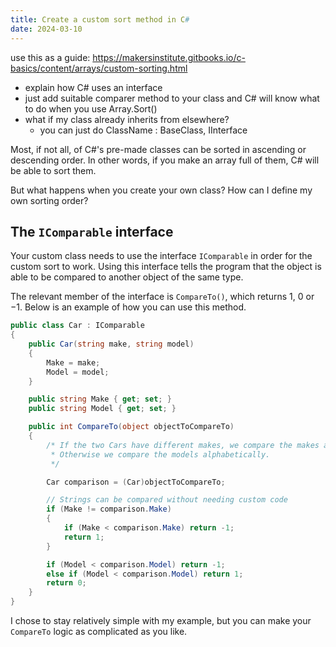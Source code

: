 ```yaml
---
title: Create a custom sort method in C#
date: 2024-03-10
---
```


use this as a guide: <https://makersinstitute.gitbooks.io/c-basics/content/arrays/custom-sorting.html>

- explain how C# uses an interface
- just add suitable comparer method to your class and C# will know what to do when you use Array.Sort()
- what if my class already inherits from elsewhere?
  - you can just do ClassName : BaseClass, IInterface

Most, if not all, of C#'s pre-made classes can be sorted in ascending or descending order. In other words, if you make an array full of them, C# will be able to sort them.

But what happens when you create your own class? How can I define my own sorting order?

## The `IComparable` interface

Your custom class needs to use the interface `IComparable` in order for the custom sort to work. Using this interface tells the program that the object is able to be compared to another object of the same type.

The relevant member of the interface is `CompareTo()`, which returns 1, 0 or &minus;1. Below is an example of how you can use this method.

```c#
public class Car : IComparable
{
    public Car(string make, string model)
    {
        Make = make;
        Model = model;
    }

    public string Make { get; set; }
    public string Model { get; set; }

    public int CompareTo(object objectToCompareTo)
    {
        /* If the two Cars have different makes, we compare the makes alphabetically.
         * Otherwise we compare the models alphabetically.
         */

        Car comparison = (Car)objectToCompareTo;

        // Strings can be compared without needing custom code
        if (Make != comparison.Make)
        {
            if (Make < comparison.Make) return -1;
            return 1;
        }

        if (Model < comparison.Model) return -1;
        else if (Model < comparison.Model) return 1;
        return 0;
    }
}
```

I chose to stay relatively simple with my example, but you can make your `CompareTo` logic as complicated as you like.
